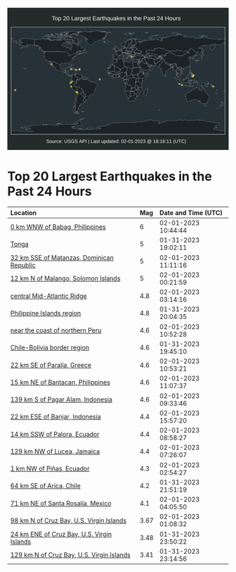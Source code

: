 ![Map](./map.png)

# Top 20 Largest Earthquakes in the Past 24 Hours

| Location | Mag | Date and Time (UTC) |
|:---|:---|:---|
| [0 km WNW of Babag, Philippines](https://earthquake.usgs.gov/earthquakes/eventpage/us6000jkpr) | 6 | 02-01-2023 10:44:44 |
| [Tonga](https://earthquake.usgs.gov/earthquakes/eventpage/us6000jkkf) | 5 | 01-31-2023 19:02:11 |
| [32 km SSE of Matanzas, Dominican Republic](https://earthquake.usgs.gov/earthquakes/eventpage/us6000jkqk) | 5 | 02-01-2023 11:11:16 |
| [12 km N of Malango, Solomon Islands](https://earthquake.usgs.gov/earthquakes/eventpage/us6000jkms) | 5 | 02-01-2023 00:21:59 |
| [central Mid-Atlantic Ridge](https://earthquake.usgs.gov/earthquakes/eventpage/us6000jkna) | 4.8 | 02-01-2023 03:14:16 |
| [Philippine Islands region](https://earthquake.usgs.gov/earthquakes/eventpage/us6000jkkr) | 4.8 | 01-31-2023 20:04:35 |
| [near the coast of northern Peru](https://earthquake.usgs.gov/earthquakes/eventpage/us6000jkpu) | 4.6 | 02-01-2023 10:52:28 |
| [Chile-Bolivia border region](https://earthquake.usgs.gov/earthquakes/eventpage/us6000jkkj) | 4.6 | 01-31-2023 19:45:10 |
| [22 km SE of Paralía, Greece](https://earthquake.usgs.gov/earthquakes/eventpage/us6000jkpt) | 4.6 | 02-01-2023 10:53:21 |
| [15 km NE of Bantacan, Philippines](https://earthquake.usgs.gov/earthquakes/eventpage/us6000jkqq) | 4.6 | 02-01-2023 11:07:37 |
| [139 km S of Pagar Alam, Indonesia](https://earthquake.usgs.gov/earthquakes/eventpage/us6000jkpj) | 4.6 | 02-01-2023 09:33:46 |
| [22 km ESE of Banjar, Indonesia](https://earthquake.usgs.gov/earthquakes/eventpage/us6000jks8) | 4.4 | 02-01-2023 15:57:20 |
| [14 km SSW of Palora, Ecuador](https://earthquake.usgs.gov/earthquakes/eventpage/us6000jkpi) | 4.4 | 02-01-2023 08:58:27 |
| [129 km NW of Lucea, Jamaica](https://earthquake.usgs.gov/earthquakes/eventpage/us6000jkp4) | 4.4 | 02-01-2023 07:26:07 |
| [1 km NW of Piñas, Ecuador](https://earthquake.usgs.gov/earthquakes/eventpage/us6000jkn6) | 4.3 | 02-01-2023 02:54:27 |
| [64 km SE of Arica, Chile](https://earthquake.usgs.gov/earthquakes/eventpage/us6000jkld) | 4.2 | 01-31-2023 21:51:19 |
| [71 km NE of Santa Rosalía, Mexico](https://earthquake.usgs.gov/earthquakes/eventpage/us6000jknf) | 4.1 | 02-01-2023 04:05:50 |
| [98 km N of Cruz Bay, U.S. Virgin Islands](https://earthquake.usgs.gov/earthquakes/eventpage/pr2023032000) | 3.67 | 02-01-2023 01:08:32 |
| [24 km ENE of Cruz Bay, U.S. Virgin Islands](https://earthquake.usgs.gov/earthquakes/eventpage/pr2023031001) | 3.48 | 01-31-2023 23:50:22 |
| [129 km N of Cruz Bay, U.S. Virgin Islands](https://earthquake.usgs.gov/earthquakes/eventpage/pr71395018) | 3.41 | 01-31-2023 23:14:56 |
